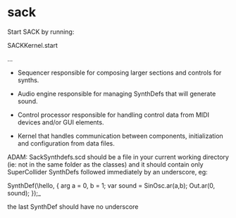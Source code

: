 # sack

Start SACK by running:

SACKKernel.start

...

* Sequencer responsible for composing larger sections and controls for synths.

* Audio engine responsible for managing SynthDefs that will generate sound.

* Control processor responsible for handling control data from MIDI devices and/or GUI elements. 

* Kernel that handles communication between components, initialization and configuration from data files.


ADAM: SackSynthdefs.scd should be a file in your current working directory (ie: not in the same folder as the classes)
and it should contain only SuperCollider SynthDefs followed immediately by an underscore, eg:

SynthDef(\hello, { arg a = 0, b = 1;
	var sound = SinOsc.ar(a,b);
	Out.ar(0, sound);
});_

the last SynthDef should have no underscore
